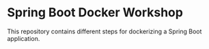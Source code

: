 # Spring Boot Docker Workshop

This repository contains different steps for dockerizing a Spring Boot application.